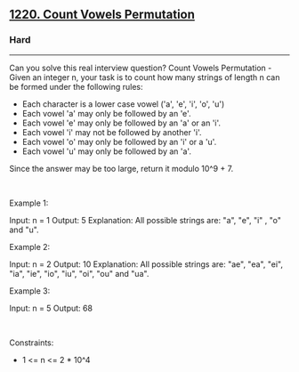 <h2><a href="https://leetcode.com/problems/count-vowels-permutation/">1220. Count Vowels Permutation</a></h2><h3>Hard</h3><hr>Can you solve this real interview question? Count Vowels Permutation - Given an integer n, your task is to count how many strings of length n can be formed under the following rules:

 * Each character is a lower case vowel ('a', 'e', 'i', 'o', 'u')
 * Each vowel 'a' may only be followed by an 'e'.
 * Each vowel 'e' may only be followed by an 'a' or an 'i'.
 * Each vowel 'i' may not be followed by another 'i'.
 * Each vowel 'o' may only be followed by an 'i' or a 'u'.
 * Each vowel 'u' may only be followed by an 'a'.

Since the answer may be too large, return it modulo 10^9 + 7.

 

Example 1:


Input: n = 1
Output: 5
Explanation: All possible strings are: "a", "e", "i" , "o" and "u".


Example 2:


Input: n = 2
Output: 10
Explanation: All possible strings are: "ae", "ea", "ei", "ia", "ie", "io", "iu", "oi", "ou" and "ua".


Example 3: 


Input: n = 5
Output: 68

 

Constraints:

 * 1 <= n <= 2 * 10^4